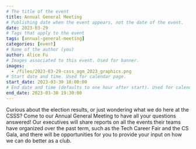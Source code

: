 ```yaml
---
# The title of the event
title: Annual General Meeting
# Publishing date when the event appears, not the date of the event.
date: 2023-03-29
# Tags that apply to the event
tags: [annual-general-meeting]
categories: [event]
# Name of the author (you)
author: Alice Fu
# Images associated to this event. Used for banner.
images:
  - /files/2023-03-29-csss_agm_2023_graphics.png
# Start date and time. Used for calendar page.
start_date: 2023-03-30 18:00:00
# End date and time (defaults to one hour after start). Used for calendar page.
end_date: 2023-03-30 19:30:00
---
```


Curious about the election results, or just wondering what we do here at the CSSS? Come to our Annual General Meeting to have all your questions answered! Our executives will share reports on all the events their teams have organized over the past term, such as the Tech Career Fair and the CS Gala, and there will be opportunities for you to provide your input on how we can do better as a club.
